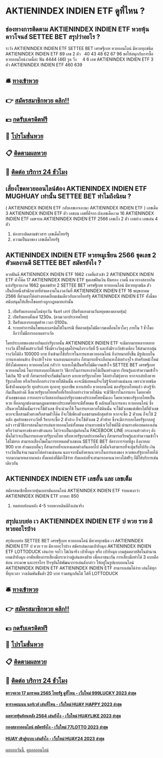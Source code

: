 # AKTIENINDEX INDIEN ETF ดูที่ไหน ?
## ช่องทางการติดตาม AKTIENINDEX INDIEN ETF หวยหุ้นดาวโจนส์ SETTEE BET สรุปว่าอะไร ?
ระวัง AKTIENINDEX INDIEN ETF SETTEE BET เศรษฐีเบท หวยออนไลน์ มีหวยทุกชนิด AKTIENINDEX INDIEN ETF 89
เลข 2 ตัว   40 43 48 62 67 96
ขอให้สนุกกับการซื้อหวยออนไลน์งวดนี้ค่ะ
ฟัน 4444 (46)
รูด วิ่ง     4 6
เลข AKTIENINDEX INDIEN ETF 3 ตัว AKTIENINDEX INDIEN ETF 460 639

## 🛎 [ทางเข้าหวย](https://bit.ly/3BG5bNw)
## 👉 [สมัครสมาชิกหวย คลิก!!](https://bit.ly/3BG5bNw)
## 💵 [กดรับเครดิตฟรี](https://bit.ly/3C3mvgS)
## 👑 [โปรโมชั่นหวย](https://bit.ly/3C3mvgS)
## 📋 [ติดตามผลหวย](https://bit.ly/3C3mvgS)
## 📱 [ติดต่อ บริการ 24 ชัวโมง](https://bit.ly/3C3mvgS)

## เสี่ยงโชคหวยออนไลน์ต้อง AKTIENINDEX INDIEN ETF MUGHUAY เท่านั้น SETTEE BET ทำไมถึงนิยม ?
( AKTIENINDEX INDIEN ETF กลับเลขเอาเองนะ AKTIENINDEX INDIEN ETF )
เลขเด็ด 3 AKTIENINDEX INDIEN ETF ตัว
เลขบน
เลขที่ตีจาก ผังเลขเด็ดงวด 16 AKTIENINDEX INDIEN ETF เมษายน AKTIENINDEX INDIEN ETF 2566
เลขเก็ง 2 ตัว
เลขล่าง
เลขเด่น 4 ตัว
1. ช่องทางติดตามข่าวสาร เลขเด็ดไทยรัฐ
2. ความเป็นมาของ เลขเด็ดไทยรัฐ

## AKTIENINDEX INDIEN ETF หวยหมูเซียน 2566 ชุดเลข 2 ตัวผลงานดี SETTEE BET สมัครยังไง ?
หวยฝันดี AKTIENINDEX INDIEN ETF 1662 งวดที่แล้วเข้า 2 AKTIENINDEX INDIEN ETF ตัวโต๊ด 17 AKTIENINDEX INDIEN ETF ชุดเลขฝันเงิน ฝันทอง งวดนี้ แนวทางสลากกินแบ่งรัฐบาลงวด 1662 ชุดเลขท้าย 2 SETTEE BET เศรษฐีเบท หวยออนไลน์ มีหวยทุกชนิด ตัว เป็นอีกหนึ่งสำนักหวยที่ทำผลงานในงวดวันที่ AKTIENINDEX INDIEN ETF 16 พฤษภาคม 2566 ที่ผ่านมาได้อย่างยอดเยี่ยมเช่นเดียวกับหวยไทยรัฐ AKTIENINDEX INDIEN ETF ทั้งนี้ขอสนับสนุนให้เสี่ยงโชคอย่างถูกกฎหมายเท่านั้น
1. เปิดรับแทงออนไลน์ทุกวัน จันทร์ เสาร์ (ปิดรับแทงตามวันหยุดของตลาดหุ้น)
2. เปิดรับแทงตั้งแต่ 1230น. (ตามเวลาประเทศไทย)
3. ปิดรับแทงรอบสุดท้าย เวลา 0100น.
4. ระบบทำการคืนโพยและเครดิตให้ในกรณี ที่ตลาดหุ้นไม่มีความเคลื่อนไหวใดๆ ภายใน 1 ชั่วโมง ถือว่าไม่มีการออกผลรางวัล

โดยประเภทของสลากกินแบ่งรัฐบาลนั้น AKTIENINDEX INDIEN ETF จะมีมากมายหลากหลายรางวัล มีให้ตั้งแต่รางวัลที่ 1ซึ่งมีรางวัลสูงสุดไปจนถึงรางวัลที่ 5 และยังมีรางวัลข้างเคียง ให้สามารถลุ้นรางวัลได้ถึง 100000 บาท ยิ่งเข้ามาใช้บริการในการแทงหวยออนไลน์ ยิ่งง่ายมากยิ่งขึ้น มีรูปแบบในการแทงค่อนข้าง ที่จะเข้าใจง่าย จะแทงบนแทงล่าง ก็สามารถที่จะเลือกแทงได้อย่างจุใจ สำหรับหน้าใหม่ ที่ยังไม่เคยแทง หวยออนไลน์ กลัวว่า จะแทงไม่เป็นหรือไม่มีความเข้าใจ SETTEE BET เศรษฐีเบท หวยออนไลน์ ในการแทงบอกได้เลยว่า วิธีการในการแทงง่ายได้เป็นอย่างมาก เรียนรู้และทำความเข้าใจไม่เกิน 10 นาที ก็สามารถที่จะเริ่มต้นในการ แทงหวยรัฐบาลไทย ได้อย่างไม่ยุ่งยาก
หากจะเอ่ยถึงหวยรัฐบาลไทย หรือเรียกอีกอย่างว่าหวยใต้ดินนั้น คงจะมีน้อยคนที่จะไม่รู้จักอย่างแน่นอน เพราะหวยชนิดนี้เข้าถึงคนทุกวัย ทุกประเภท ทุกอายุ ทุกอาชีพ หากเอ่ยถึง หวยออนไลน์ ของรัฐบาลไทยแล้ว ต่างรู้จักกันเป็นอย่างดี ซึ่งหวยรัฐบาลไทยหรือที่เรียกอีกอย่างว่าหวยใต้ดิน จะมีวิธีการในการแทง โดยอาศัยตัวเลขของผล การออกรางวัลสลากกินแบ่งรัฐบาลของประเทศไทยนั่นเอง โดยหวยของรัฐบาลไทยเป็นหวย ที่ออกถูกต้องตามกฎหมายของประเทศไทยจะมีทั้งหมด 6 หลักแต่ในการแทง หวยออนไลน์ ซึ่งเป็นหวยใต้ดินนั้นเราจะใช้ตัวเลข ที่จะนำมาใช้ ในการแทงหวยใต้ดินนั้น จะใช้ตัวเลขแค่เพียงไม่กี่ตัวเลข หากจะซื้อสามตัวตรงหรือสามตัวโต๊ด ก็จะใช้เพียงตัวเลขสามหลักสุดท้าย หากจะซื้อ 2 ตัวบน ก็จะใช้ 2 หลัก สุดท้ายของรางวัลที่ 1หากจะซื้อ 2 ตัวล่าง ก็จะใช้ตัวเลข 2 ตัวท้าย ซึ่งจะมีการออกโดยรัฐบาลอยู่แล้ว
เรามีวิธีการสอนในการเล่นหวยออนไลน์ทั้งหมด ผ่านทางหน้าเว็บไซต์ก็มี ผ่านทางห้องทดลองเล่น หรือว่าผ่านทางช่องทางข้างนอก ไม่ว่าจะเป็นกลุ่มก้อนใน FACEBOOK LINE กระดานข่าวต่างๆ ดังนั้นไม่ว่าจะเป็นการแทงหวยรัฐบาลไทย หรือหวยรัฐบาลประเทศอื่นๆ ก็สามารถเรียนรู้และทำความเข้าใจได้ไม่ยาก สามารถเสี่ยงโชคในการทายผลตัวเลขบน SETTEE BET อัตราการจ่ายที่สูง ถึงบาทละ 900 บาท ส่วนแบบอื่นๆ ก็สามารถที่จะแทงแตกต่างกันออกไป ดังนั้นจึงสามารถที่จะลุ้นรับไปกับ เงินรางวัลเป็นจำนวนมากได้อย่างแน่นอน นอกจากนั้นยังหาแนวทางในการแทงของ หวยของรัฐบาลไทยได้จากมากมายหลากแหล่ง ทั้งแหล่งที่มีค่าใช้จ่าย กับแหล่งที่จะสามารถหาแนวทางได้ฟรีๆ ก็มีให้บริการเช่นเดียวกัน

## AKTIENINDEX INDIEN ETF เลขอั้น และ เลขเต็ม
สมัครสมาชิกซื้อหวยหุ้นเยอรมันออนไลน์ AKTIENINDEX INDIEN ETF จ่ายแพงกว่า AKTIENINDEX INDIEN ETF บาทละ 850
1. ทดสอบย้อนหลัง 4-5 รอบหากเดินดีถึงเล่นจริง

## สรุปแบบย่อ เว AKTIENINDEX INDIEN ETF ป หวย รวย มีหวยอะไรบ้าง
สรุปแบบย่อ SETTEE BET เศรษฐีเบท หวยออนไลน์ มีหวยทุกชนิด เว AKTIENINDEX INDIEN ETF ป หวย รวย มีหวยอะไรบ้าง สมัครเล่นเกมเป่ายิงฉุบ AKTIENINDEX INDIEN ETF LOTTODUCK เล่นง่าย จบไว ได้เงินจริง
เป่ายิ้งฉุบ หรือ เป่ายิงฉุบ เกมสุดคลาสสิคในตำนาน เกมเป่ายิงฉุบ อาศัยเพียงการเสี่ยงมือระหว่างผู้เล่นสองฝ่าย เพื่อเอาชนะกัน การเสี่ยงมือทำได้ 3 แบบคือ ค้อน กระดาษ และกรรไกร ปัจจุบันได้พัฒนาการเล่นดังกล่าว ให้อยู่ในรูปแบบออนไลน์ AKTIENINDEX INDIEN ETF AKTIENINDEX INDIEN ETF สามารถเล่นได้ง่าย เล่นได้ทุกที่ทุกเวลา วางเดิมพันขั้นต่ำ 20 บาท รวมสนุกกันได้ ได้ที่ LOTTODUCK

## 🛎 [ทางเข้าหวย](https://bit.ly/3BG5bNw)
## 👉 [สมัครสมาชิกหวย คลิก!!](https://bit.ly/3BG5bNw)
## 💵 [กดรับเครดิตฟรี](https://bit.ly/3C3mvgS)
## 👑 [โปรโมชั่นหวย](https://bit.ly/3C3mvgS)
## 📋 [ติดตามผลหวย](https://bit.ly/3C3mvgS)
## 📱 [ติดต่อ บริการ 24 ชัวโมง](https://bit.ly/3C3mvgS)

#### [ตรวจหวย 17 มกราคม 2565 ไทยรัฐ ดูที่ไหน - เว็บใหม่ 999LUCKY 2023 ล่าสุด](https://atom.io/themes/ตรวจหวย%2017%20มกราคม%202565%20ไทยรัฐ%20ดูที่ไหน%20-%20เว็บใหม่%20999lucky%202023%20ล่าสุด)
#### [ตารางคะแนน นอร์เวย์ เล่นที่ไหน - เว็บใหม่ HUAY HAPPY 2023 ล่าสุด](https://atom.io/themes/ตารางคะแนน%20นอร์เวย์%20เล่นที่ไหน%20-%20เว็บใหม่%20huay%20happy%202023%20ล่าสุด)
#### [ผลหวยหุ้นย้อนหลัง 2564 เล่นยังไง - เว็บใหม่ HUAYLIKE 2023 ล่าสุด](https://atom.io/themes/ผลหวยหุ้นย้อนหลัง%202564%20เล่นยังไง%20-%20เว็บใหม่%20huaylike%202023%20ล่าสุด)
#### [กองสลากออนไลน์ สมัครยังไง - เว็บใหม่ 77LOTTO 2023 ล่าสุด](https://atom.io/themes/กองสลากออนไลน์%20สมัครยังไง%20-%20เว็บใหม่%2077lotto%202023%20ล่าสุด)
#### [HUAY เข้าสู่ระบบ เล่นยังไง - เว็บใหม่ HUAY24 2023 ล่าสุด](https://atom.io/themes/huay%20เข้าสู่ระบบ%20เล่นยังไง%20-%20เว็บใหม่%20huay24%202023%20ล่าสุด)

[ผลบอลวันนี้](https://siamsport.tv "ผลบอลวันนี้"), [ดูบอลออนไลน์](https://siamsport.tv/ดูบอลสด "ดูบอลออนไลน์")